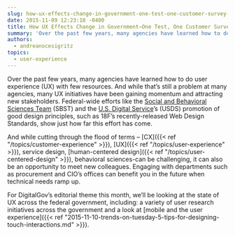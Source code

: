 ```yaml
---
slug: how-ux-effects-change-in-government-one-test-one-customer-survey-at-a-time
date: 2015-11-09 12:23:18 -0400
title: How UX Effects Change in Government—One Test, One Customer Survey at a Time
summary: 'Over the past few years, many agencies have learned how to do user experience (UX) with few resources. And while that’s still a problem at many agencies, many UX initiatives have been gaining momentum and attracting new stakeholders. Federal-wide efforts like the Social and Behavioral Sciences Team (SBST) and the U.S. Digital Service’s (USDS) promotion'
authors:
  - andreanocesigritz
topics:
  - user-experience
---
```


Over the past few years, many agencies have learned how to do user experience (UX) with few resources. And while that’s still a problem at many agencies, many UX initiatives have been gaining momentum and attracting new stakeholders. Federal-wide efforts like the [Social and Behavioral Sciences Team](https://sbst.gov/) (SBST) and the [U.S. Digital Service](https://www.whitehouse.gov/digital/united-states-digital-service)’s (USDS) promotion of good design principles, such as 18F’s recently-released Web Design Standards, show just how far this effort has come.

And while cutting through the flood of terms &#8211; [CX]({{< ref "/topics/customer-experience" >}}), [UX]({{< ref "/topics/user-experience" >}}), service design, [human-centered design]({{< ref "/topics/user-centered-design" >}}), behavioral sciences-can be challenging, it can also be an opportunity to meet new colleagues. Engaging with departments such as procurement and CIO’s offices can benefit you in the future when technical needs ramp up.

For DigitalGov’s editorial theme this month, we’ll be looking at the state of UX across the federal government, including: a variety of user research initiatives across the government and a look at [mobile and the user experience]({{< ref "2015-11-10-trends-on-tuesday-5-tips-for-designing-touch-interactions.md" >}}).